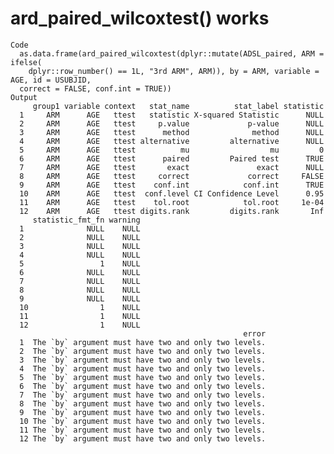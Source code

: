 # ard_paired_wilcoxtest() works

    Code
      as.data.frame(ard_paired_wilcoxtest(dplyr::mutate(ADSL_paired, ARM = ifelse(
        dplyr::row_number() == 1L, "3rd ARM", ARM)), by = ARM, variable = AGE, id = USUBJID,
      correct = FALSE, conf.int = TRUE))
    Output
         group1 variable context   stat_name          stat_label statistic
      1     ARM      AGE   ttest   statistic X-squared Statistic      NULL
      2     ARM      AGE   ttest     p.value             p-value      NULL
      3     ARM      AGE   ttest      method              method      NULL
      4     ARM      AGE   ttest alternative         alternative      NULL
      5     ARM      AGE   ttest          mu                  mu         0
      6     ARM      AGE   ttest      paired         Paired test      TRUE
      7     ARM      AGE   ttest       exact               exact      NULL
      8     ARM      AGE   ttest     correct             correct     FALSE
      9     ARM      AGE   ttest    conf.int            conf.int      TRUE
      10    ARM      AGE   ttest  conf.level CI Confidence Level      0.95
      11    ARM      AGE   ttest    tol.root            tol.root     1e-04
      12    ARM      AGE   ttest digits.rank         digits.rank       Inf
         statistic_fmt_fn warning
      1              NULL    NULL
      2              NULL    NULL
      3              NULL    NULL
      4              NULL    NULL
      5                 1    NULL
      6              NULL    NULL
      7              NULL    NULL
      8              NULL    NULL
      9              NULL    NULL
      10                1    NULL
      11                1    NULL
      12                1    NULL
                                                        error
      1  The `by` argument must have two and only two levels.
      2  The `by` argument must have two and only two levels.
      3  The `by` argument must have two and only two levels.
      4  The `by` argument must have two and only two levels.
      5  The `by` argument must have two and only two levels.
      6  The `by` argument must have two and only two levels.
      7  The `by` argument must have two and only two levels.
      8  The `by` argument must have two and only two levels.
      9  The `by` argument must have two and only two levels.
      10 The `by` argument must have two and only two levels.
      11 The `by` argument must have two and only two levels.
      12 The `by` argument must have two and only two levels.

